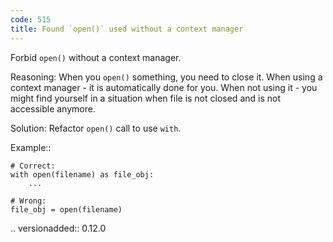 ```yaml
---
code: 515
title: Found `open()` used without a context manager
---
```



Forbid ``open()`` without a context manager.

Reasoning:
    When you ``open()`` something, you need to close it.
    When using a context manager - it is automatically done for you.
    When not using it - you might find yourself in a situation
    when file is not closed and is not accessible anymore.

Solution:
    Refactor ``open()`` call to use ``with``.

Example::

    # Correct:
    with open(filename) as file_obj:
        ...

    # Wrong:
    file_obj = open(filename)

.. versionadded:: 0.12.0